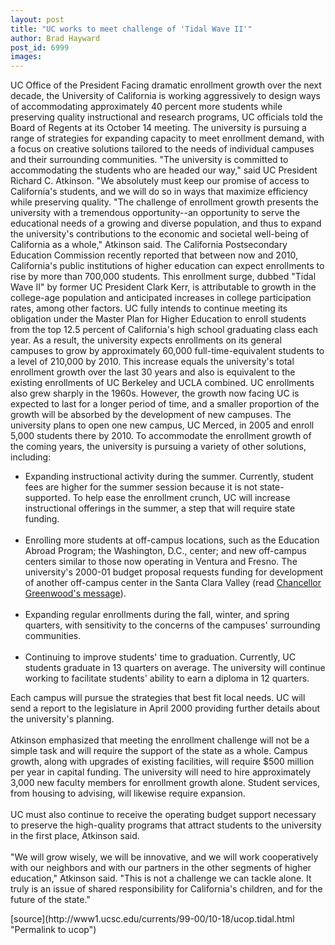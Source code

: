 ```yaml
---
layout: post
title: "UC works to meet challenge of 'Tidal Wave II'"
author: Brad Hayward
post_id: 6999
images:
---
```


<p>
  UC Office of the President Facing dramatic enrollment growth over the next decade, the University of California is working aggressively to design ways of accommodating approximately 40 percent more students while preserving quality instructional and research programs, UC officials told the Board of Regents at its October 14 meeting. The university is pursuing a range of strategies for expanding capacity to meet enrollment demand, with a focus on creative solutions tailored to the needs of individual campuses and their surrounding communities. "The university is committed to accommodating the students who are headed our way," said UC President Richard C. Atkinson. "We absolutely must keep our promise of access to California's students, and we will do so in ways that maximize efficiency while preserving quality. "The challenge of enrollment growth presents the university with a tremendous opportunity--an opportunity to serve the educational needs of a growing and diverse population, and thus to expand the university's contributions to the economic and societal well-being of California as a whole," Atkinson said. The California Postsecondary Education Commission recently reported that between now and 2010, California's public institutions of higher education can expect enrollments to rise by more than 700,000 students. This enrollment surge, dubbed "Tidal Wave II" by former UC President Clark Kerr, is attributable to growth in the college-age population and anticipated increases in college participation rates, among other factors. UC fully intends to continue meeting its obligation under the Master Plan for Higher Education to enroll students from the top 12.5 percent of California's high school graduating class each year. As a result, the university expects enrollments on its general campuses to grow by approximately 60,000 full-time-equivalent students to a level of 210,000 by 2010. This increase equals the university's total enrollment growth over the last 30 years and also is equivalent to the existing enrollments of UC Berkeley and UCLA combined. UC enrollments also grew sharply in the 1960s. However, the growth now facing UC is expected to last for a longer period of time, and a smaller proportion of the growth will be absorbed by the development of new campuses. The university plans to open one new campus, UC Merced, in 2005 and enroll 5,000 students there by 2010. To accommodate the enrollment growth of the coming years, the university is pursuing a variety of other solutions, including:
</p>
<ul>
  <li>Expanding instructional activity during the summer. Currently, student fees are higher for the summer session because it is not state-supported. To help ease the enrollment crunch, UC will increase instructional offerings in the summer, a step that will require state funding.<br>
    <br>
  </li>
  <li>Enrolling more students at off-campus locations, such as the Education Abroad Program; the Washington, D.C., center; and new off-campus centers similar to those now operating in Ventura and Fresno. The university's 2000-01 budget proposal requests funding for development of another off-campus center in the Santa Clara Valley (read <a href="http://www.ucsc.edu/news_events/messages/99-00/mrc.10-14.htm">Chancellor Greenwood's message</a>).<br>
    <br>
  </li>
  <li>Expanding regular enrollments during the fall, winter, and spring quarters, with sensitivity to the concerns of the campuses' surrounding communities.<br>
    <br>
  </li>
  <li>Continuing to improve students' time to graduation. Currently, UC students graduate in 13 quarters on average. The university will continue working to facilitate students' ability to earn a diploma in 12 quarters.
  </li>
</ul>
<p>
  Each campus will pursue the strategies that best fit local needs. UC will send a report to the legislature in April 2000 providing further details about the university's planning.<br>
  <br>
  Atkinson emphasized that meeting the enrollment challenge will not be a simple task and will require the support of the state as a whole. Campus growth, along with upgrades of existing facilities, will require $500 million per year in capital funding. The university will need to hire approximately 3,000 new faculty members for enrollment growth alone. Student services, from housing to advising, will likewise require expansion.<br>
  <br>
  UC must also continue to receive the operating budget support necessary to preserve the high-quality programs that attract students to the university in the first place, Atkinson said.<br>
  <br>
  "We will grow wisely, we will be innovative, and we will work cooperatively with our neighbors and with our partners in the other segments of higher education," Atkinson said. "This is not a challenge we can tackle alone. It truly is an issue of shared responsibility for California's children, and for the future of the state."
</p>
<p>

</p>
[source](http://www1.ucsc.edu/currents/99-00/10-18/ucop.tidal.html "Permalink to ucop")
